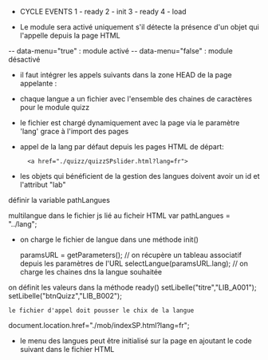 - CYCLE EVENTS
1 - ready
2 - init
3 - ready
4 - load

- Le module sera activé uniquement s'il détecte la présence d'un objet qui l'appelle depuis la page HTML
  <div id="menu-lang" data-menu="true"></div>
-- data-menu="true" : module activé
-- data-menu="false" : module désactivé

- il faut intégrer les appels suivants dans la zone HEAD de la page appelante :
  <link href="./lang/lang.css" rel="stylesheet" type="text/css"/>
  <script src="./lang/lang.js" type="text/javascript" id="LG"></script>

- chaque langue a un fichier avec l'ensemble des chaines de caractères pour le module quizz
- le fichier est chargé dynamiquement avec la page via le paramètre 'lang' grace à l'import des pages



- appel de la lang par défaut depuis les pages HTML de départ:

        <a href="./quizz/quizzSPslider.html?lang=fr">

- les objets qui bénéficient de la gestion des langues doivent avoir un id et l'attribut "lab"

<p id="titre" lab="LIB_A001" class="asi-text"></p>

définir la variable pathLangues 

multilangue dans le fichier js lié au ficheir HTML
  var pathLangues = "../lang";

- on charge le fichier de langue dans une méthode init()

	paramsURL = getParameters();	// on récupère un tableau associatif depuis les paramètres de l'URL
	selectLangue(paramsURL.lang);	// on charge les chaines dns la langue souhaitée


on définit les valeurs dans la méthode ready()
  setLibelle("titre","LIB_A001");
	setLibelle("btnQuizz","LIB_B002");

    le fichier d'appel doit pousser le chix de la langue

document.location.href="./mob/indexSP.html?lang=fr";

- le menu des langues peut être initialisé sur la page en ajoutant le code suivant dans le fichier HTML


